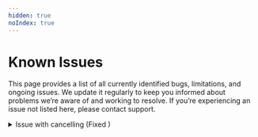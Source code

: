 ```yaml
---
hidden: true
noIndex: true
---
```


# Known Issues

This page provides a list of all currently identified bugs, limitations, and ongoing issues. We update it regularly to keep you informed about problems we’re aware of and working to resolve. If you’re experiencing an issue not listed here, please contact support.

<details>

<summary>Issue with cancelling (Fixed )</summary>



</details>
